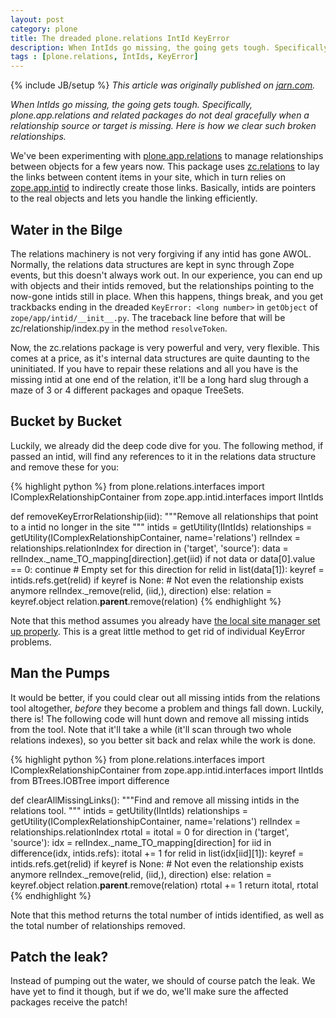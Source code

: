 ```yaml
---
layout: post
category: plone
title: The dreaded plone.relations IntId KeyError
description: When IntIds go missing, the going gets tough. Specifically, plone.app.relations and related packages do not deal gracefully when a relationship source or target is missing. Here is how we clear such broken relationships.
tags : [plone.relations, IntIds, KeyError]
---
```

{% include JB/setup %}
*This article was originally published on [jarn.com](http://jarn.com).*

*When IntIds go missing, the going gets tough. Specifically, plone.app.relations and related packages do not deal gracefully when a relationship source or target is missing. Here is how we clear such broken relationships.*

We've been experimenting with [plone.app.relations](http://pypi.python.org/pypi/plone.app.relations) to manage relationships between objects for a few years now. This package uses [zc.relations](http://pypi.python.org/pypi/zc.relationship) to lay the links between content items in your site, which in turn relies on [zope.app.intid](http://pypi.python.org/pypi/zope.app.intid) to indirectly create those links. Basically, intids are pointers to the real objects and lets you handle the linking efficiently.

## Water in the Bilge

The relations machinery is not very forgiving if any intid has gone AWOL. Normally, the relations data structures are kept in sync through Zope events, but this doesn't always work out. In our experience, you can end up with objects and their intids removed, but the relationships pointing to the now-gone intids still in place. When this happens, things break, and you get trackbacks ending in the dreaded `KeyError: <long number>` in `getObject` of `zope/app/intid/__init__.py`. The traceback line before that will be zc/relationship/index.py in the method `resolveToken`.

Now, the zc.relations package is very powerful and very, very flexible. This comes at a price, as it's internal data structures are quite daunting to the uninitiated. If you have to repair these relations and all you have is the missing intid at one end of the relation, it'll be a long hard slug through a maze of 3 or 4 different packages and opaque TreeSets.

## Bucket by Bucket

Luckily, we already did the deep code dive for you. The following method, if passed an intid, will find any references to it in the relations data structure and remove these for you:

{% highlight python %}
from plone.relations.interfaces import IComplexRelationshipContainer
from zope.app.intid.interfaces import IIntIds

def removeKeyErrorRelationship(iid):
    """Remove all relationships that point to a intid no 
       longer in the site
    """
    intids = getUtility(IIntIds)
    relationships = getUtility(IComplexRelationshipContainer, 
                               name='relations')
    relIndex = relationships.relationIndex
    for direction in ('target', 'source'):
        data = relIndex._name_TO_mapping[direction].get(iid)
        if not data or data[0].value == 0:
            continue # Empty set for this direction
        for relid in list(data[1]):
            keyref = intids.refs.get(relid)
            if keyref is None:
                # Not even the relationship exists anymore
                relIndex._remove(relid, (iid,), direction)
            else:
                relation = keyref.object
                relation.__parent__.remove(relation)
{% endhighlight %}

Note that this method assumes you already have [the local site manager set up properly](http://stackoverflow.com/questions/5819978/how-do-i-trigger-portal-quickinstaller-reinstallproducts-form-outside-the-plone-s/5820885#5820885). This is a great little method to get rid of individual KeyError problems.

## Man the Pumps

It would be better, if you could clear out all missing intids from the relations tool altogether, *before* they become a problem and things fall down. Luckily, there is! The following code will hunt down and remove all missing intids from the tool. Note that it'll take a while (it'll scan through two whole relations indexes), so you better sit back and relax while the work is done.

{% highlight python %}
from plone.relations.interfaces import IComplexRelationshipContainer
from zope.app.intid.interfaces import IIntIds
from BTrees.IOBTree import difference

def clearAllMissingLinks():
    """Find and remove all missing intids in the
       relations tool.
    """
    intids = getUtility(IIntIds)
    relationships = getUtility(IComplexRelationshipContainer, 
                               name='relations')
    relIndex = relationships.relationIndex
    rtotal = itotal = 0
    for direction in ('target', 'source'):
        idx = relIndex._name_TO_mapping[direction]
        for iid in difference(idx, intids.refs):
            itotal += 1
            for relid in list(idx[iid][1]):
                keyref = intids.refs.get(relid)
                if keyref is None:
                    # Not even the relationship exists anymore
                    relIndex._remove(relid, (iid,), direction)
                else:
                    relation = keyref.object
                    relation.__parent__.remove(relation)
                rtotal += 1
    return itotal, rtotal
{% endhighlight %}

Note that this method returns the total number of intids identified, as well as the total number of relationships removed.

## Patch the leak?

Instead of pumping out the water, we should of course patch the leak. We have yet to find it though, but if we do, we'll make sure the affected packages receive the patch!

